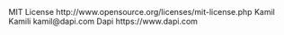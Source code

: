 <licenses>
    <license>
        <name>MIT License</name>
        <url>http://www.opensource.org/licenses/mit-license.php</url>
    </license>
</licenses>

<developers>
    <developer>
        <name>Kamil Kamili</name>
        <email>kamil@dapi.com</email>
        <organization>Dapi</organization>
        <organizationUrl>https://www.dapi.com</organizationUrl>
    </developer>
</developers>
